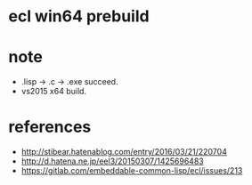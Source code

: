 # ecl win64 prebuild

# note

* .lisp -> .c -> .exe succeed.
* vs2015 x64 build.

# references

* http://stibear.hatenablog.com/entry/2016/03/21/220704
* http://d.hatena.ne.jp/eel3/20150307/1425696483
* https://gitlab.com/embeddable-common-lisp/ecl/issues/213
